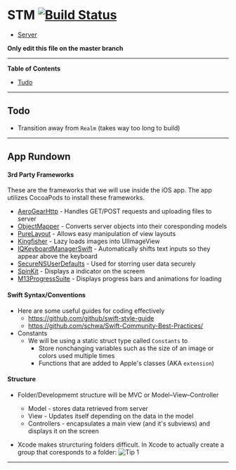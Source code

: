 # STM [![Build Status](https://travis-ci.com/k3zi/STM.svg?token=gKfozS7CKh23NEAzKfWg&branch=master)](https://travis-ci.com/k3zi/STM)
- [Server][0]

**Only edit this file on the master branch**

----

**Table of Contents**
- [Tudo](#todo)

----

## Todo
- Transition away from `Realm` (takes way too long to build)

----

## App Rundown

#### 3rd Party Frameworks

These are the frameworks that we will use inside the iOS app. The app utilizes CocoaPods to install these frameworks.
- <a href="https://github.com/aerogear/aerogear-ios-http" target="_blank">AeroGearHttp</a> - Handles GET/POST requests and uploading files to server
- <a href="https://github.com/Hearst-DD/ObjectMapper" target="_blank">ObjectMapper</a> - Converts server objects into their coresponding models
- <a href="https://github.com/PureLayout/PureLayout" target="_blank">PureLayout</a> - Allows easy manipulation of view layouts
- <a href="https://github.com/onevcat/Kingfisher" target="_blank">Kingfisher</a> - Lazy loads images into UIImageView
- <a href="https://github.com/hackiftekhar/IQKeyboardManager" target="_blank">IQKeyboardManagerSwift</a> - Automatically shifts text inputs so they appear above the keyboard
- <a href="https://github.com/nielsmouthaan/SecureNSUserDefaults" target="_blank">SecureNSUserDefaults</a> - Used for storring user data securely
- <a href="https://github.com/tobiasahlin/SpinKit" target="_blank">SpinKit</a> - Displays a indicator on the screem
- <a href="https://github.com/Marxon13/M13ProgressSuite" target="_blank">M13ProgressSuite</a> - Displays progress bars and animations for loading

#### Swift Syntax/Conventions
- Here are some useful guides for coding effectively
  * https://github.com/github/swift-style-guide
  * https://github.com/schwa/Swift-Community-Best-Practices/
- Constants
  * We will be using a static struct type called `Constants` to
    - Store nonchanging variables such as the size of an image or colors used multiple times
    - Functions that are added to Apple's classes (AKA `extension`)

#### Structure
- Folder/Developmemt structure will be MVC or Model–View–Controller
  * Model - stores data retrieved from server
  * View - Updates itself depending on the data in the model
  * Controllers - encapsulates a main view (and it's subviews) and displays it on the screen

- Xcode makes strurcturing folders difficult. In Xcode to actually create a group that coresponds to a folder:
![Tip 1](https://www.dropbox.com/s/u9jypvkq4ytesd0/tip1.png?dl=1)

----

[0]: https://github.com/k3zi/STM-Server

